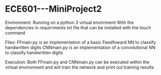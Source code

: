 # ECE601---MiniProject2

Environment:
	Running on a python 3 virtual envirnment
	With the dependencies in requirrments.txt file that can be installed with the touch command
	
Files:
	FFmain.py is an implementation of a basic Feedfoward NN to classify handwritten digits 
	CNNmain.py is an implementation of a convolutional NN to classify handwritten digits
	
Execution:
	Both FFmain.py and CNNmain.py can be executed within the virtual environment and will train the network and print out training results